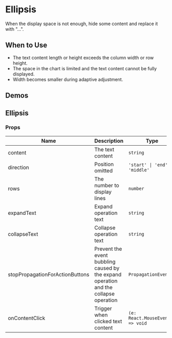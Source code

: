 # Ellipsis <Experimental></Experimental>

When the display space is not enough, hide some content and replace it with "...".

## When to Use

- The text content length or height exceeds the column width or row height.
- The space in the chart is limited and the text content cannot be fully displayed.
- Width becomes smaller during adaptive adjustment.

## Demos

<code src="./demos/demo1.tsx"></code>

## Ellipsis

### Props

| Name                            | Description                                                                          | Type                            | Default |
| ------------------------------- | ------------------------------------------------------------------------------------ | ------------------------------- | ------- |
| content                         | The text content                                                                     | `string`                        | -       |
| direction                       | Position omitted                                                                     | `'start' \| 'end' \| 'middle'`  | `'end'` |
| rows                            | The number to display lines                                                          | `number`                        | `1`     |
| expandText                      | Expand operation text                                                                | `string`                        | `''`    |
| collapseText                    | Collapse operation text                                                              | `string`                        | `''`    |
| stopPropagationForActionButtons | Prevent the event bubbling caused by the expand operation and the collapse operation | `PropagationEvent[]`            | `[]`    |
| onContentClick                  | Trigger when clicked text content                                                    | `(e: React.MouseEvent) => void` | -       |

